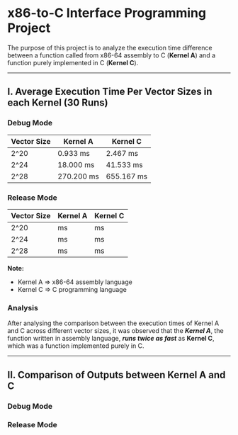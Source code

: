 # x86-to-C Interface Programming Project
The purpose of this project is to analyze the execution time difference between a function called from x86-64 assembly to C (**Kernel A**) and a function purely implemented in C (**Kernel C**).

---

## I. Average Execution Time Per Vector Sizes in each Kernel (30 Runs)
### Debug Mode
| Vector Size | Kernel A | Kernel C |
| --- | --- | --- |
| 2^20 | 0.933 ms |  2.467 ms |
| 2^24 | 18.000 ms |  41.533 ms |
| 2^28 | 270.200 ms |  655.167 ms |

### Release Mode
| Vector Size | Kernel A | Kernel C |
| --- | --- | --- |
| 2^20 |  ms |  ms |
| 2^24 |  ms |   ms |
| 2^28 |  ms |   ms |

**Note:**
- Kernel A => x86-64 assembly language
- Kernel C => C programming language

### Analysis
After analysing the comparison between the execution times of Kernel A and C across different vector sizes, it was observed that the ***Kernel A***, the function written in assembly language, ***runs twice as fast*** as **Kernel C**, which was a function implemented purely in C.

---

## II. Comparison of Outputs between Kernel A and C
### Debug Mode

### Release Mode

